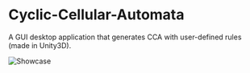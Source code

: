 # Cyclic-Cellular-Automata

A GUI desktop application that generates CCA with user-defined rules (made in Unity3D).

![Showcase](./Screenshots/showcaseCCA.png "The app")
